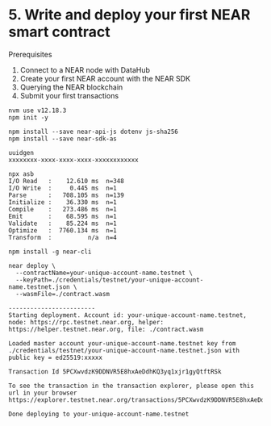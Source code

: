 # 5. Write and deploy your first NEAR smart contract

Prerequisites
1. Connect to a NEAR node with DataHub
2. Create your first NEAR account with the NEAR SDK
3. Querying the NEAR blockchain
4. Submit your first transactions

```
nvm use v12.18.3
npm init -y

npm install --save near-api-js dotenv js-sha256
npm install --save near-sdk-as

uuidgen
xxxxxxxx-xxxx-xxxx-xxxx-xxxxxxxxxxxx

```

```
npx asb
I/O Read   :    12.610 ms  n=348
I/O Write  :     0.445 ms  n=1
Parse      :   708.105 ms  n=139
Initialize :    36.330 ms  n=1
Compile    :   273.486 ms  n=1
Emit       :    68.595 ms  n=1
Validate   :    85.224 ms  n=1
Optimize   :  7760.134 ms  n=1
Transform  :          n/a  n=4

```

```
npm install -g near-cli

near deploy \
  --contractName=your-unique-account-name.testnet \
  --keyPath=./credentials/testnet/your-unique-account-name.testnet.json \
  --wasmFile=./contract.wasm

------------------------
Starting deployment. Account id: your-unique-account-name.testnet, node: https://rpc.testnet.near.org, helper: https://helper.testnet.near.org, file: ./contract.wasm

Loaded master account your-unique-account-name.testnet key from ./credentials/testnet/your-unique-account-name.testnet.json with public key = ed25519:xxxxx

Transaction Id 5PCXwvdzK9DDNVR5E8hxAeDdhKQ3yq1xjr1gyQtftRSk

To see the transaction in the transaction explorer, please open this url in your browser
https://explorer.testnet.near.org/transactions/5PCXwvdzK9DDNVR5E8hxAeDdhKQ3yq1xjr1gyQtftRSk

Done deploying to your-unique-account-name.testnet


```